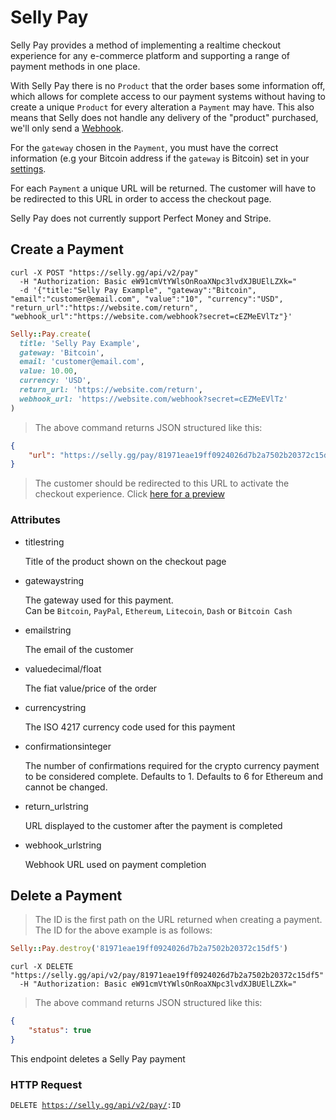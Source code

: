 # Selly Pay

Selly Pay provides a method of implementing a realtime checkout experience for any e-commerce platform and supporting a range of payment methods in one place.

With Selly Pay there is no <code>Product</code> that the order bases some information off, which allows for complete access to our payment systems without having to create a unique <code>Product</code> for every alteration a <code>Payment</code> may have. This also means that Selly does not handle any delivery of the "product" purchased, we'll only send a [Webhook](#webhooks).

For the <code>gateway</code> chosen in the <code>Payment</code>, you must have the correct information (e.g your Bitcoin address if the <code>gateway</code> is Bitcoin) set in your [settings](https://selly.gg/settings).

For each <code>Payment</code> a unique URL will be returned. The customer will have to be redirected to this URL in order to access the checkout page.

<aside class="alert">Selly Pay does not currently support Perfect Money and Stripe.</aside>

## Create a Payment


```shell
curl -X POST "https://selly.gg/api/v2/pay"
  -H "Authorization: Basic eW91cmVtYWlsOnRoaXNpc3lvdXJBUElLZXk="
  -d '{"title:"Selly Pay Example", "gateway":"Bitcoin", "email":"customer@email.com", "value":"10", "currency":"USD", "return_url":"https://website.com/return", "webhook_url":"https://website.com/webhook?secret=cEZMeEVlTz"}'
```

```ruby
Selly::Pay.create(
  title: 'Selly Pay Example',
  gateway: 'Bitcoin',
  email: 'customer@email.com',
  value: 10.00,
  currency: 'USD',
  return_url: 'https://website.com/return',
  webhook_url: 'https://website.com/webhook?secret=cEZMeEVlTz'
)
```

> The above command returns JSON structured like this:

```json
{
    "url": "https://selly.gg/pay/81971eae19ff0924026d7b2a7502b20372c15df5/bGU3Q09QSGtDNjR2cHJMYzhHdTd6Mm40bXpFNVdZOEtlaW9NckRySmxsVkZOSjhkb3N0SVM0cVF6UDJtU0NjejVrT0Q4ZFZKY1JVbi9ZTjJaSDhGRXc9PS0tdW5zUGptYjcrSGZSRjF5K0VmNUFNZz09--68ab83743fa057629b09bb9c7330841e54442784"
}
```

> The customer should be redirected to this URL to activate the checkout experience. Click [here for a preview](https://selly.gg/pay/81971eae19ff0924026d7b2a7502b20372c15df5/bGU3Q09QSGtDNjR2cHJMYzhHdTd6Mm40bXpFNVdZOEtlaW9NckRySmxsVkZOSjhkb3N0SVM0cVF6UDJtU0NjejVrT0Q4ZFZKY1JVbi9ZTjJaSDhGRXc9PS0tdW5zUGptYjcrSGZSRjF5K0VmNUFNZz09--68ab83743fa057629b09bb9c7330841e54442784)

### Attributes

<ul class="api-attributes">
    <li>
        <p class="api-attributes-label">title<span>string</span></p>
        <p class="api-attributes-description">Title of the product shown on the checkout page</p>
    </li>
    <li>
        <p class="api-attributes-label">gateway<span>string</span></p>
        <p class="api-attributes-description">The gateway used for this payment. <br>
        Can be <code>Bitcoin</code>, <code>PayPal</code>, <code>Ethereum</code>, <code>Litecoin</code>, <code>Dash</code> or <code>Bitcoin Cash</code></p>
    </li>
    <li>
        <p class="api-attributes-label">email<span>string</span></p>
        <p class="api-attributes-description">The email of the customer</p>
    </li>
    <li>
        <p class="api-attributes-label">value<span>decimal/float</span></p>
        <p class="api-attributes-description">The fiat value/price of the order</p>
    </li>
    <li>
        <p class="api-attributes-label">currency<span>string</span></p>
        <p class="api-attributes-description">The ISO 4217 currency code used for this payment</p>
    </li>
    <li>
        <p class="api-attributes-label">confirmations<span>integer</span></p>
        <p class="api-attributes-description">The number of confirmations required for the crypto currency payment to be considered complete. Defaults to 1. Defaults to 6 for Ethereum and cannot be changed.</p>
    </li>
    <li>
        <p class="api-attributes-label">return_url<span>string</span></p>
        <p class="api-attributes-description">URL displayed to the customer after the payment is completed</p>
    </li>
    <li>
        <p class="api-attributes-label">webhook_url<span>string</span></p>
        <p class="api-attributes-description">Webhook URL used on payment completion</p>
    </li>
</ul>

## Delete a Payment

> The ID is the first path on the URL returned when creating a payment. The ID for the above example is as follows:

```ruby
Selly::Pay.destroy('81971eae19ff0924026d7b2a7502b20372c15df5')
```

```shell
curl -X DELETE "https://selly.gg/api/v2/pay/81971eae19ff0924026d7b2a7502b20372c15df5"
  -H "Authorization: Basic eW91cmVtYWlsOnRoaXNpc3lvdXJBUElLZXk="
```

> The above command returns JSON structured like this:

```json
{
    "status": true
}
```

This endpoint deletes a Selly Pay payment

### HTTP Request

<code>DELETE https://selly.gg/api/v2/pay/<span class="url-paramater">:ID</span></code>
